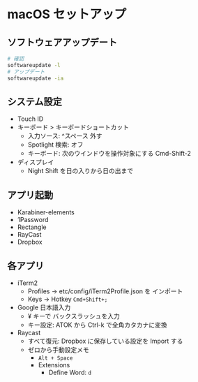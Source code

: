 # macOS セットアップ

## ソフトウェアアップデート

```sh
# 確認
softwareupdate -l
# アップデート
softwareupdate -ia
```

## システム設定

- Touch ID
- キーボード > キーボードショートカット
  - 入力ソース: ^スペース 外す
  - Spotlight 検索: オフ
  - キーボード: 次のウインドウを操作対象にする Cmd-Shift-2
- ディスプレイ
  - Night Shift を日の入りから日の出まで

## アプリ起動

- Karabiner-elements
- 1Password
- Rectangle
- RayCast
- Dropbox

## 各アプリ

- iTerm2
  - Profiles -> etc/config/iTerm2Profile.json を インポート
  - Keys -> Hotkey `Cmd+Shift+;`
- Google 日本語入力
  - ¥ キーで バックスラッシュを入力
  - キー設定: ATOK から Ctrl-k で全角カタカナに変換
- Raycast
  - すべて復元: Dropbox に保存している設定を Import する
  - ゼロから手動設定メモ
    - `Alt + Space`
    - Extensions
      - Define Word: `d`
